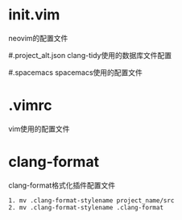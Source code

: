 # init.vim
neovim的配置文件

#.project_alt.json
clang-tidy使用的数据库文件配置

#.spacemacs
spacemacs使用的配置文件

# .vimrc
vim使用的配置文件

# clang-format
clang-format格式化插件配置文件
```
1. mv .clang-format-stylename project_name/src
2. mv .clang-format-stylename .clang-format
```
